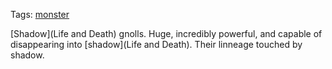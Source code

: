 Tags: [monster](Monsters)

[Shadow](Life and Death) gnolls. Huge, incredibly powerful, and capable of disappearing into [shadow](Life and Death). Their linneage touched by shadow.